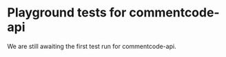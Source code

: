 # Playground tests for commentcode-api
We are still awaiting the first test run for commentcode-api.
